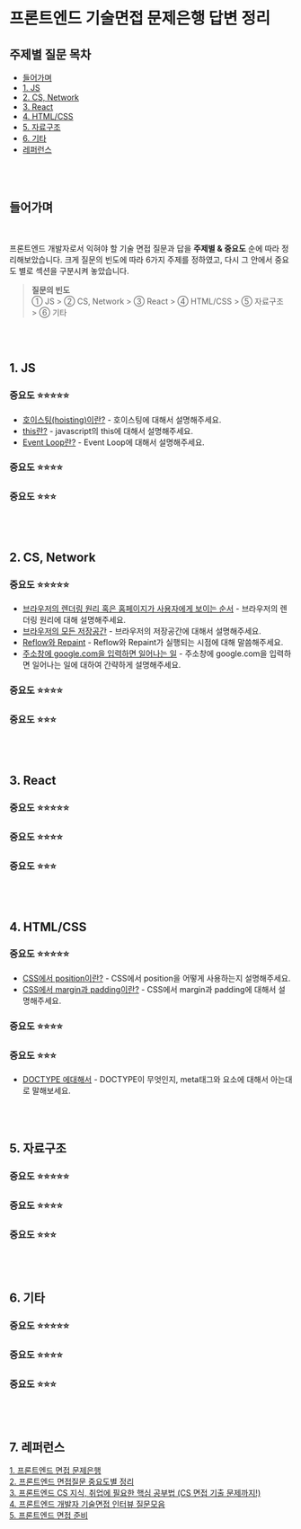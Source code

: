 # 프론트엔드 기술면접 문제은행 답변 정리

## 주제별 질문 목차

- [들어가며](#들어가며)
- [1. JS](#1-JS)
- [2. CS, Network](#2-CS,-Network)
- [3. React](#3-React)
- [4. HTML/CSS](#4-HTML/CSS)
- [5. 자료구조](#5-자료구조)
- [6. 기타](#6-기타)
- [레퍼런스](#7-레퍼런스)

<br>

<br>

## 들어가며

<br>


프론트엔드 개발자로서 익혀야 할 기술 면접 질문과 답을 **주제별 & 중요도** 순에 따라 정리해보았습니다. 크게 질문의 빈도에 따라 6가지 주제를 정하였고, 다시 그 안에서 중요도 별로 섹션을 구분시켜 놓았습니다.
> **질문의 빈도** <br>
① JS > ② CS, Network > ③ React > ④ HTML/CSS > ⑤ 자료구조
<br> > ⑥ 기타





<br>

<br>

## 1. JS

### 중요도 ⭐️⭐️⭐️⭐️⭐️

- [호이스팅(hoisting)이란?](https://github.com/hotcream3904/Frontend-Interview-Questions-Study/blob/main/JS/hoisting.md) - 호이스팅에 대해서 설명해주세요.
- [this란?](https://github.com/hotcream3904/Frontend-Interview-Questions-Study/blob/main/JS/this.md) - javascript의 this에 대해서 설명해주세요.
- [Event Loop란?](https://github.com/hotcream3904/Frontend-Interview-Questions-Study/blob/main/JS/event-loop.md) - Event Loop에 대해서 설명해주세요.

### 중요도 ⭐️⭐️⭐️⭐️


### 중요도 ⭐️⭐️⭐️




<br>

<br>

## 2. CS, Network

### 중요도 ⭐️⭐️⭐️⭐️⭐️
- [브라우저의 렌더링 원리 혹은 홈페이지가 사용자에게 보이는 순서](https://github.com/hotcream3904/Frontend-Interview-Questions-Study/blob/main/CS%2C%20Network/browser-rendering.md) - 브라우저의 렌더링 원리에 대해 설명해주세요.
- [브라우저의 모든 저장공간](https://github.com/hotcream3904/Frontend-Interview-Questions-Study/blob/main/CS%2C%20Network/browser-storage.md) - 브라우저의 저장공간에 대해서 설명해주세요.
- [Reflow와 Repaint](https://github.com/hotcream3904/Frontend-Interview-Questions-Study/blob/main/CS%2C%20Network/reflow-repaint.md) - Reflow와 Repaint가 실행되는 시점에 대해 말씀해주세요.
- [주소창에 google.com을 입력하면 일어나는 일](https://github.com/hotcream3904/Frontend-Interview-Questions-Study/blob/main/CS%2C%20Network/what-happen-when-type-google.md) - 주소창에 google.com을 입력하면 일어나는 일에 대하여 간략하게 설명해주세요.
### 중요도 ⭐️⭐️⭐️⭐️


### 중요도 ⭐️⭐️⭐️



<br>

<br>

## 3. React

### 중요도 ⭐️⭐️⭐️⭐️⭐️

### 중요도 ⭐️⭐️⭐️⭐️

### 중요도 ⭐️⭐️⭐️



<br>

<br>

## 4. HTML/CSS

### 중요도 ⭐️⭐️⭐️⭐️⭐️

- [CSS에서 position이란?]() - CSS에서 position을 어떻게 사용하는지 설명해주세요.
- [CSS에서 margin과 padding이란?]() - CSS에서 margin과 padding에 대해서 설명해주세요.


### 중요도 ⭐️⭐️⭐️⭐️



### 중요도 ⭐️⭐️⭐️

- [DOCTYPE 에대해서]() - DOCTYPE이 무엇인지, meta태그와 요소에 대해서 아는대로 말해보세요.


<br>

<br>

## 5. 자료구조

### 중요도 ⭐️⭐️⭐️⭐️⭐️


### 중요도 ⭐️⭐️⭐️⭐️


### 중요도 ⭐️⭐️⭐️



<br>

<br>

## 6. 기타

### 중요도 ⭐️⭐️⭐️⭐️⭐️


### 중요도 ⭐️⭐️⭐️⭐️


### 중요도 ⭐️⭐️⭐️


<br>

<br>

## 7. 레퍼런스

[1. 프론트엔드 면접 문제은행](https://h5bp.org/Front-end-Developer-Interview-Questions/translations/korean/#%EC%9D%BC%EB%B0%98%EC%A0%81%EC%9D%B8-%EC%A7%88%EB%AC%B8)
<br>
[2. 프론트엔드 면접질문 중요도별 정리](https://github.com/Esoolgnah/Frontend-Interview-Questions?tab=readme-ov-file)
<br>
[3. 프론트엔드 CS 지식, 취업에 필요한 핵심 공부법 (CS 면접 기출 문제까지!)](https://zero-base.co.kr/event/media_insight_contents_FE_frontend_CS)
<br>
[4. 프론트엔드 개발자 기술면접 인터뷰 질문모음](https://realmojo.tistory.com/300#%E2%98%85%E2%98%85%E2%98%85%E2%98%85%E2%98%85)
<br>
[5. 프론트엔드 면접 준비](https://github.com/junh0328/prepare_frontend_interview/tree/main)

<br>